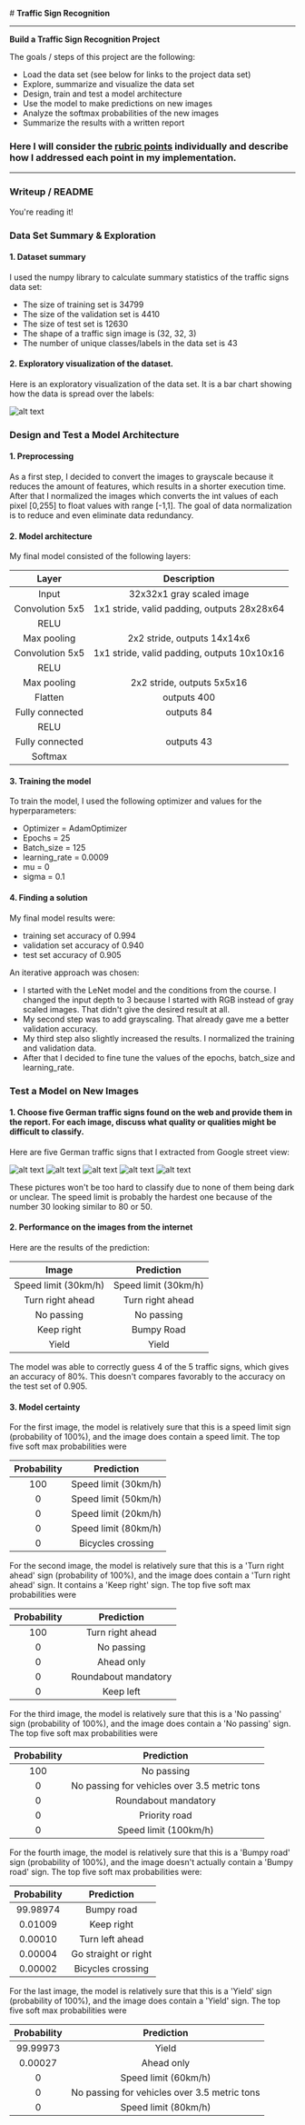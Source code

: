 ﻿﻿﻿﻿﻿﻿# **Traffic Sign Recognition** 

---

**Build a Traffic Sign Recognition Project**

The goals / steps of this project are the following:

* Load the data set (see below for links to the project data set)
* Explore, summarize and visualize the data set
* Design, train and test a model architecture
* Use the model to make predictions on new images
* Analyze the softmax probabilities of the new images
* Summarize the results with a written report


[//]: # (Image References)

[image1]: ./mdimg/histogram.jpeg "Histogram"
[image4]: ./mdimg/img1.jpg "Traffic Sign 1"
[image5]: ./mdimg/img2.jpeg "Traffic Sign 2"
[image6]: ./mdimg/img3.jpeg "Traffic Sign 3"
[image7]: ./mdimg/img4.jpeg "Traffic Sign 4"
[image8]: ./mdimg/img5.jpeg "Traffic Sign 5"


### Here I will consider the [rubric points](https://review.udacity.com/#!/rubrics/481/view) individually and describe how I addressed each point in my implementation.  

---
### Writeup / README

You're reading it! 

### Data Set Summary & Exploration

#### 1. Dataset summary

I used the numpy library to calculate summary statistics of the traffic
signs data set:

* The size of training set is 34799
* The size of the validation set is 4410
* The size of test set is 12630
* The shape of a traffic sign image is (32, 32, 3)
* The number of unique classes/labels in the data set is 43

#### 2. Exploratory visualization of the dataset.

Here is an exploratory visualization of the data set. It is a bar chart showing how the data is spread over the labels:

![alt text][image1]

### Design and Test a Model Architecture

#### 1. Preprocessing
As a first step, I decided to convert the images to grayscale because it reduces the amount of features, which results in a shorter execution time. After that I normalized the images which converts the int values of each pixel [0,255] to float values with range [-1,1]. The goal of data normalization is to reduce and even eliminate data redundancy.

#### 2. Model architecture

My final model consisted of the following layers:

| Layer         		|     Description	        					| 
|:---------------------:|:---------------------------------------------:| 
| Input         		| 32x32x1 gray scaled image   							| 
| Convolution 5x5     	| 1x1 stride, valid padding, outputs 28x28x64 	|
| RELU					|												|
| Max pooling	      	| 2x2 stride,  outputs 14x14x6 				|
| Convolution 5x5	    | 1x1 stride, valid padding, outputs 10x10x16      									|
| RELU		|         									|
| Max pooling				| 2x2 stride, outputs 5x5x16        									|
| Flatten					| outputs 400												|
| Fully connected | 	outputs 84 |
| RELU | |
| Fully connected | outputs 43 |
| Softmax |										| 


#### 3. Training the model
To train the model, I used the following optimizer and values for the hyperparameters:
- Optimizer = AdamOptimizer
- Epochs = 25
- Batch_size = 125
- learning_rate = 0.0009
- mu = 0
- sigma = 0.1

#### 4. Finding a solution
My final model results were:
* training set accuracy of 0.994
* validation set accuracy of 0.940
* test set accuracy of 0.905

An iterative approach was chosen:
* I started with the LeNet model and the conditions from the course. I changed the input depth to 3 because I started with RGB instead of gray scaled images. That didn't give the desired result at all.
* My second step was to add grayscaling. That already gave me a better validation accuracy.
* My third step also slightly increased the results. I normalized the training and validation data.
* After that I decided to fine tune the values of the epochs, batch_size and learning_rate.  

### Test a Model on New Images

#### 1. Choose five German traffic signs found on the web and provide them in the report. For each image, discuss what quality or qualities might be difficult to classify.

Here are five German traffic signs that I extracted from Google street view:

![alt text][image4] ![alt text][image5] ![alt text][image6] 
![alt text][image7] ![alt text][image8]

These pictures won't be too hard to classify due to none of them being dark or unclear. The speed limit is probably the hardest one because of the number 30 looking similar to 80 or 50.

#### 2. Performance on the images from the internet

Here are the results of the prediction:

| Image			        |     Prediction	        					| 
|:---------------------:|:---------------------------------------------:| 
| Speed limit (30km/h)      		| Speed limit (30km/h)   									| 
| Turn right ahead     			| Turn right ahead 										|
| No passing					| No passing											|
| Keep right	      		| Bumpy Road					 				|
| Yield			| Yield      							|


The model was able to correctly guess 4 of the 5 traffic signs, which gives an accuracy of 80%. This doesn't compares favorably to the accuracy on the test set of 0.905.

#### 3. Model certainty

For the first image, the model is relatively sure that this is a speed limit sign (probability of 100%), and the image does contain a speed limit. The top five soft max probabilities were

| Probability         	|     Prediction	        					| 
|:---------------------:|:---------------------------------------------:| 
| 100         			| Speed limit (30km/h)   									| 
| 0     				| Speed limit (50km/h) 										|
| 0					| Speed limit (20km/h)											|
| 0	      			| Speed limit (80km/h)					 				|
| 0				    | Bicycles crossing      							|


For the second image, the model is relatively sure that this is a 'Turn right ahead' sign (probability of 100%), and the image does contain a 'Turn right ahead' sign. It contains a 'Keep right' sign. The top five soft max probabilities were

| Probability         	|     Prediction	        					| 
|:---------------------:|:---------------------------------------------:| 
|100        			| Turn right ahead  									| 
| 0    				| No passing 										|
| 0					| Ahead only											|
| 0	      			| Roundabout mandatory					 				|
| 0				    | Keep left      							|

For the third image, the model is relatively sure that this is a 'No passing' sign (probability of 100%), and the image does contain a 'No passing' sign. The top five soft max probabilities were

| Probability         	|     Prediction	        					| 
|:---------------------:|:---------------------------------------------:| 
| 100         			| No passing   									| 
| 0     				| No passing for vehicles over 3.5 metric tons										|
| 0					| Roundabout mandatory										|
| 0	      			| Priority road					 				|
| 0				    | Speed limit (100km/h)      							|

For the fourth image, the model is relatively sure that this is a 'Bumpy road' sign (probability of 100%), and the image doesn't actually contain a 'Bumpy road' sign. The top five soft max probabilities were:

| Probability         	|     Prediction	        					| 
|:---------------------:|:---------------------------------------------:| 
| 99.98974        			| Bumpy road   									| 
| 0.01009     				| Keep right 										|
| 0.00010					| Turn left ahead											|
| 0.00004	      			| Go straight or right					 				|
| 0.00002				    | Bicycles crossing      							|

For the last image, the model is relatively sure that this is a 'Yield' sign (probability of 100%), and the image does contain a 'Yield' sign. The top five soft max probabilities were

| Probability         	|     Prediction	        					| 
|:---------------------:|:---------------------------------------------:| 
| 99.99973         			| Yield   									| 
| 0.00027     				| Ahead only										|
| 0					| Speed limit (60km/h)										|
| 0	      			| No passing for vehicles over 3.5 metric tons					 				|
| 0				    | Speed limit (80km/h)      							|










